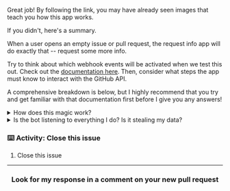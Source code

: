 Great job! By following the link, you may have already seen images that teach you how this app works.

If you didn't, here's a summary.

When a user opens an empty issue or pull request, the request info app will do exactly that -- request some more info.

Try to think about which webhook events will be activated when we test this out. Check out the [documentation here](https://developer.github.com/webhooks/). Then, consider what steps the app must know to interact with the GitHub API.

A comprehensive breakdown is below, but I highly recommend that you try and get familiar with that documentation first before I give you any answers! 

<details><summary>How does this magic work?</summary>

As we dig into the documentation, we should see that the `issues` and `pull_request` events are the webhooks that trigger the GitHub API, since those look for ["opened" GitHub actions](https://developer.github.com/webhooks/#events).    

### Technical breakdown
We can also cheat by looking at the guts of the request-info application.
- [This code snippet](https://github.com/behaviorbot/request-info/blob/master/index.js#L7) shows that our app is looking for two specific webhooks, `pull_request.opened` and `issues.opened`.  
- Each event, when triggered, will return a specific [payload](https://developer.github.com/v3/activity/events/types/#events-api-payload-13), which basically just hands you a bunch of data that GitHub requested in the background through its API, for your specific event. Each webhook event has it's own payload example that you can reference in the documentation.  
- In our case, we're looking for [title, body, and user](https://github.com/behaviorbot/request-info/blob/master/index.js#L17).
- The rest is mostly coding logic, which is beyond the scope of our course, but you can see an example of what the app does with that information [here](https://github.com/behaviorbot/request-info/blob/master/lib/PullRequestBodyChecker.js). In this case, it looks to check if the content exists, or if it's equal to the existing default templates without any changes.

</details>

<details><summary> Is the bot listening to everything I do? Is it stealing my data? </summary>

Nope! Each application will ask you for specific permission to accomplish its purpose. [In this case](https://user-images.githubusercontent.com/13326548/46640490-38acad00-cb21-11e8-93c0-88f214be51de.png), the app might scan for your issue or pull request context, but only to determine if the content is empty.

This has been happening throughout this whole course! I've been waiting for you to perform a bunch of expected actions as `Learning Lab`, but other applications only act up when their qualifications are fulfilled. For example, if you close this issue, `request-info` won't do anything. In the meantime, I'll go open a pull request with a blank subject, and we'll see our new friend give you a response.  

</details>

### :keyboard: Activity: Close this issue

1. Close this issue

<hr>
<h3 align="center">Look for my response in a comment on your new pull request</h3>

